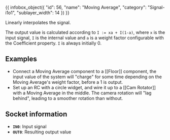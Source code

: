 {{ infobox_object({
	"id": 56,
	"name": "Moving Average",
	"category": "Signal-i1o1",
	"sublayer_width": 14
}) }}

Linearly interpolates the signal.

The output value is calculated according to `I := xa + I(1-a)`, where `x` is the input signal, `I` is the internal value and `a` is a weight factor configurable with the Coefficient property. `I` is always initially 0.

## Examples
- Connect a Moving Average component to a [[Floor]] component, the input value of the system will "charge" for some time depending on the Moving Average's weight factor, before a 1 is output.
- Set up an RC with a circle widget, and wire it up to a [[Cam Rotator]] with a Moving Average in the middle. The camera rotation will "lag behind", leading to a smoother rotation than without.

## Socket information
- **`IN0`**: Input signal
- **`OUT0`**: Resulting output value
